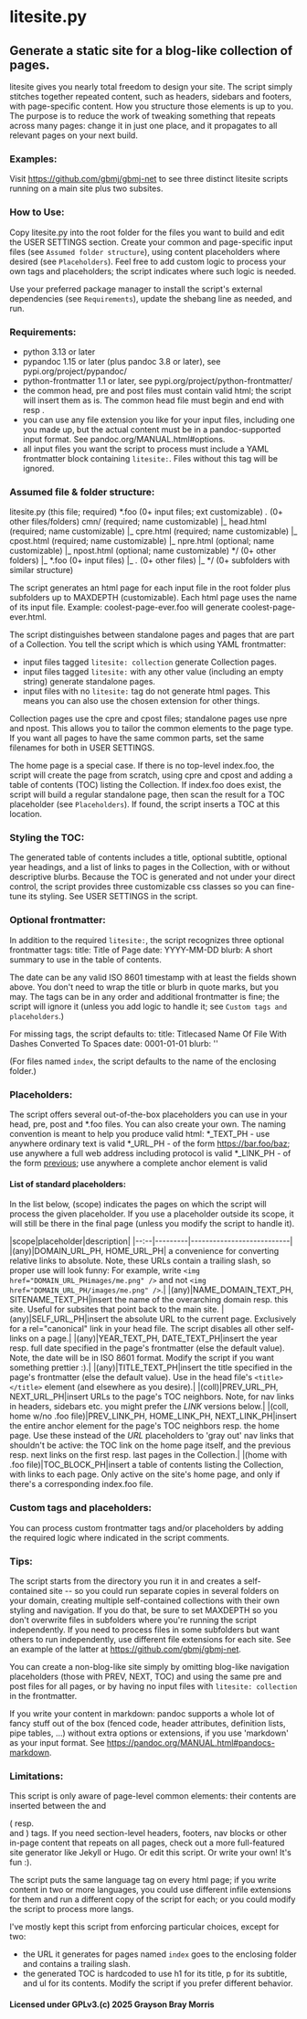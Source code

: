 # litesite.py

## Generate a static site for a blog-like collection of pages.

litesite gives you nearly total freedom to design your site. The
script simply stitches together repeated content, such as headers,
sidebars and footers, with page-specific content. How you structure
those elements is up to you. The purpose is to reduce the work of
tweaking something that repeats across many pages: change it in
just one place, and it propagates to all relevant pages on your
next build.

### Examples: 
Visit https://github.com/gbmj/gbmj-net to see three distinct litesite scripts running on a main site plus two subsites.

### How to Use:
Copy litesite.py into the root folder for the files you want to
build and edit the USER SETTINGS section. Create your common and
page-specific input files (see `Assumed folder structure`),
using content placeholders where desired (see `Placeholders`). Feel
free to add custom logic to process your own tags and placeholders;
the script indicates where such logic is needed.

Use your preferred package manager to install the script's external
dependencies (see `Requirements`), update the shebang line as needed,
and run.

### Requirements:
- python 3.13 or later
- pypandoc 1.15 or later (plus pandoc 3.8 or later),
see pypi.org/project/pypandoc/
- python-frontmatter 1.1 or later, see pypi.org/project/python-frontmatter/
- the common head, pre and post files must contain valid html; the
script will insert them as is. The common head file must begin
and end with <head> resp </head>.
- you can use any file extension you like for your input files,
including one you made up, but the actual content must be in
a pandoc-supported input format. See pandoc.org/MANUAL.html#options.
- all input files you want the script to process must include a
YAML frontmatter block containing `litesite:`. Files without this
tag will be ignored.

### Assumed file & folder structure:
litesite.py         (this file; required)
*.foo               (0+ input files; ext customizable)
*.*                 (0+ other files/folders)
cmn/                (required; name customizable)
|_ head.html     (required; name customizable)
|_ cpre.html  (required; name customizable)
|_ cpost.html  (required; name customizable)
|_ npre.html  (optional; name customizable)
|_ npost.html  (optional; name customizable)
*/                  (0+ other folders)
|_ *.foo        (0+ input files)
|_ *.*          (0+ other files)
|_ */           (0+ subfolders with similar structure)

The script generates an html page for each input file in the root
folder plus subfolders up to MAXDEPTH (customizable). Each html
page uses the name of its input file. Example:
coolest-page-ever.foo will generate coolest-page-ever.html.

The script distinguishes between standalone pages and pages that
are part of a Collection. You tell the script which is which
using YAML frontmatter:
- input files tagged `litesite: collection` generate Collection pages.
- input files tagged `litesite:` with any other value (including
an empty string) generate standalone pages.
- input files with no `litesite:` tag do not generate html pages.
This means you can also use the chosen extension for other things.

Collection pages use the cpre and cpost files; standalone pages
use npre and npost. This allows you to tailor the common elements
to the page type. If you want all pages to have the same common parts,
set the same filenames for both in USER SETTINGS.

The home page is a special case. If there is no top-level index.foo,
the script will create the page from scratch, using cpre and cpost
and adding a table of contents (TOC) listing the Collection. If
index.foo does exist, the script will build a regular standalone page,
then scan the result for a TOC placeholder (see `Placeholders`). If found,
the script inserts a TOC at this location.

### Styling the TOC:
The generated table of contents includes a title, optional subtitle,
optional year headings, and a list of links to pages in the Collection,
with or without descriptive blurbs. Because the TOC is
generated and not under your direct control, the script provides
three customizable css classes so you can fine-tune its styling.
See USER SETTINGS in the script.

### Optional frontmatter:
In addition to the required `litesite:`, the script recognizes
three optional frontmatter tags:
title: Title of Page
date: YYYY-MM-DD
blurb: A short summary to use in the table of contents.

The date can be any valid ISO 8601 timestamp with at least the
fields shown above. You don't need to wrap the title or blurb in
quote marks, but you may. The tags can be in any order and additional
frontmatter is fine; the script will ignore it (unless you add logic
to handle it; see `Custom tags and placeholders`.)

For missing tags, the script defaults to:
title: Titlecased Name Of File With Dashes Converted To Spaces
date: 0001-01-01
blurb: ''

(For files named `index`, the script defaults to the name of the
enclosing folder.)

### Placeholders:
The script offers several out-of-the-box placeholders you can
use in your head, pre, post and *.foo files. You can also create
your own. The naming convention is meant to help you
produce valid html:
*_TEXT_PH - use anywhere ordinary text is valid
*_URL_PH - of the form https://bar.foo/baz; use anywhere
a full web address including protocol is valid
*_LINK_PH - of the form
<a href="https://bar.foo/baz">previous</a>;
use anywhere a complete anchor element is valid

#### List of standard placeholders:
In the list below, (scope) indicates the pages on which the
script will process the given placeholder. If you use a
placeholder outside its scope, it will still be there in the
final page (unless you modify the script to handle it).

|scope|placeholder|description|
|--:--|---------|---------------------------|
|(any)|DOMAIN_URL_PH, HOME_URL_PH| a convenience for converting relative links to absolute. Note, these URLs contain a trailing slash, so proper use will look funny: For example, write `<img href="DOMAIN_URL_PHimages/me.png" />` and not `<img href="DOMAIN_URL_PH/images/me.png" />`.|
|(any)|NAME_DOMAIN_TEXT_PH, SITENAME_TEXT_PH|insert the name of the overarching domain resp. this site. Useful for subsites that point back to the main site.
|(any)|SELF_URL_PH|insert the absolute URL to the current page. Exclusively for a rel="canonical" link in your head file. The script disables all other self-links on a page.|
|(any)|YEAR_TEXT_PH, DATE_TEXT_PH|insert the year resp. full date specified in the page's frontmatter (else the default value). Note, the date will be in ISO 8601 format. Modify the script if you want something prettier :).|
|(any)|TITLE_TEXT_PH|insert the title specified in the page's frontmatter (else the default value). Use in the head file's `<title></title>` element (and elsewhere as you desire).|
|(coll)|PREV_URL_PH, NEXT_URL_PH|insert URLs to the page's TOC neighbors. Note, for nav links in headers, sidebars etc. you might prefer the _LINK_ versions below.|
|(coll, home w/no .foo file)|PREV_LINK_PH, HOME_LINK_PH, NEXT_LINK_PH|insert the entire anchor element for the page's TOC neighbors resp. the home page. Use these instead of the _URL_ placeholders to 'gray out' nav links that shouldn't be active: the TOC link on the home page itself, and the previous resp. next links on the first resp. last pages in the Collection.|
|(home with .foo file)|TOC_BLOCK_PH|insert a table of contents listing the Collection, with links to each page. Only active on the site's home page, and only if there's a corresponding index.foo file.

### Custom tags and placeholders:
You can process custom frontmatter tags and/or placeholders by
adding the required logic where indicated in the script comments.

### Tips:
The script starts from the directory you run it in and creates a
self-contained site -- so you could run separate copies in several
folders on your domain, creating multiple self-contained collections
with their own styling and navigation. If you do that, be sure to
set MAXDEPTH so you don't overwrite files in subfolders where you're
running the script independently. If you need to process files in
some subfolders but want others to run independently, use different
file extensions for each site. See an example of the latter at
https://github.com/gbmj/gbmj-net.

You can create a non-blog-like site simply by omitting
blog-like navigation placeholders (those with PREV, NEXT, TOC) and
using the same pre and post files for all pages, or by having
no input files with `litesite: collection` in the frontmatter.

If you write your content in markdown: pandoc supports a whole
lot of fancy stuff out of the box (fenced code, header attributes,
definition lists, pipe tables, ...) without extra options or
extensions, if you use 'markdown' as your input format. See
https://pandoc.org/MANUAL.html#pandocs-markdown.

### Limitations:
This script is only aware of page-level common elements:
their contents are inserted between the <body> and <main> (
resp. </main> and </body>) tags. If you need section-level headers,
footers, nav blocks or other in-page content that repeats on all pages,
check out a more full-featured site generator like Jekyll or
Hugo. Or edit this script. Or write your own! It's fun :).

The script puts the same language tag on every html page; if you
write content in two or more languages, you could use different
infile extensions for them and run a different copy of the script
for each; or you could modify the script to process more langs.

I've mostly kept this script from enforcing particular
choices, except for two:
- the URL it generates for pages named `index` goes to the
enclosing folder and contains a trailing slash.
- the generated TOC is hardcoded to use h1 for its title,
p for its subtitle, and ul for its contents.
Modify the script if you prefer different behavior.

#### Licensed under GPLv3.(c) 2025 Grayson Bray Morris